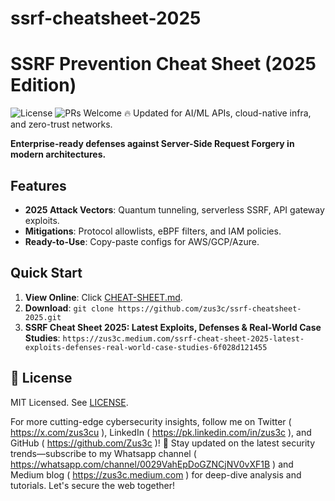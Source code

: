 # ssrf-cheatsheet-2025

# SSRF Prevention Cheat Sheet (2025 Edition)
![License](https://img.shields.io/badge/License-MIT-green)   ![PRs Welcome](https://img.shields.io/badge/PRs-welcome-brightgreen)
🔥 Updated for AI/ML APIs, cloud-native infra, and zero-trust networks.  

**Enterprise-ready defenses against Server-Side Request Forgery in modern architectures.**

## Features
- **2025 Attack Vectors**: Quantum tunneling, serverless SSRF, API gateway exploits.
- **Mitigations**: Protocol allowlists, eBPF filters, and IAM policies.
- **Ready-to-Use**: Copy-paste configs for AWS/GCP/Azure.

## Quick Start
1. **View Online**: Click [CHEAT-SHEET.md](CHEAT-SHEET.md).
2. **Download**: `git clone https://github.com/zus3c/ssrf-cheatsheet-2025.git`
3. **SSRF Cheat Sheet 2025: Latest Exploits, Defenses & Real-World Case Studies**: `https://zus3c.medium.com/ssrf-cheat-sheet-2025-latest-exploits-defenses-real-world-case-studies-6f028d121455`

## 📜 License
MIT Licensed. See [LICENSE](LICENSE).

For more cutting-edge cybersecurity insights, follow me on Twitter ( https://x.com/zus3cu ), LinkedIn ( https://pk.linkedin.com/in/zus3c ), and GitHub ( https://github.com/Zus3c )! 🚀 Stay updated on the latest security trends—subscribe to my Whatsapp channel ( https://whatsapp.com/channel/0029VahEpDoGZNCjNV0vXF1B ) and Medium blog ( https://zus3c.medium.com ) for deep-dive analysis and tutorials. Let's secure the web together! 

